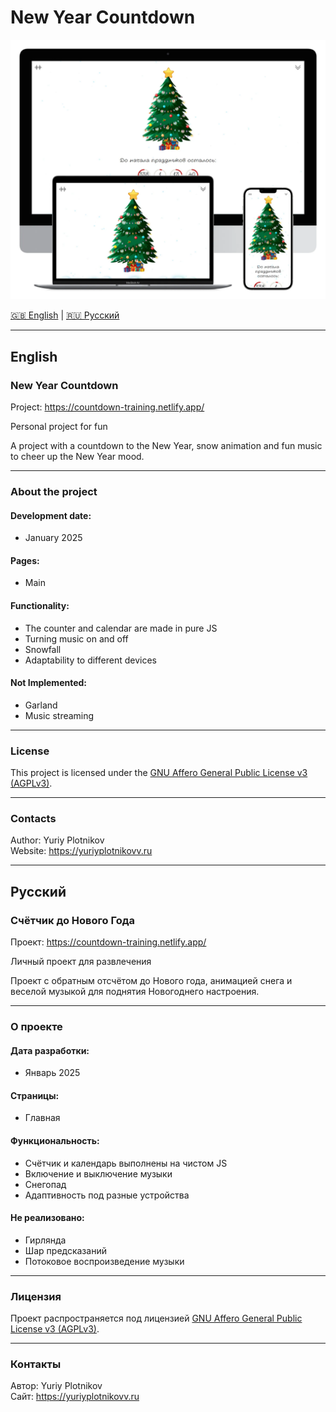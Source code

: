 # New Year Countdown

<img src=".info/poster.webp" alt="Poster" width="600" />

[🇬🇧 English](#english) | [🇷🇺 Русский](#русский)

---

## English

### New Year Countdown

Project: https://countdown-training.netlify.app/

Personal project for fun

A project with a countdown to the New Year, snow animation and fun music to cheer up the New Year mood.

---

### About the project

#### Development date:

- January 2025

#### Pages:

- Main

#### Functionality:

- The counter and calendar are made in pure JS
- Turning music on and off
- Snowfall
- Adaptability to different devices

#### Not Implemented:

- Garland
- Music streaming

---

### License

This project is licensed under the [GNU Affero General Public License v3 (AGPLv3)](https://www.gnu.org/licenses/agpl-3.0.html).

---

### Contacts

Author: Yuriy Plotnikov  
Website: https://yuriyplotnikovv.ru  

---

## Русский

### Счётчик до Нового Года

Проект: https://countdown-training.netlify.app/

Личный проект для развлечения

Проект с обратным отсчётом до Нового года, анимацией снега и веселой музыкой для поднятия Новогоднего настроения.

---

### О проекте

#### Дата разработки:

- Январь 2025

#### Страницы:

- Главная

#### Функциональность:

- Счётчик и календарь выполнены на чистом JS
- Включение и выключение музыки
- Снегопад
- Адаптивность под разные устройства

#### Не реализовано:

- Гирлянда
- Шар предсказаний
- Потоковое воспроизведение музыки

---

### Лицензия

Проект распространяется под лицензией [GNU Affero General Public License v3 (AGPLv3)](https://www.gnu.org/licenses/agpl-3.0.html).

---

### Контакты

Автор: Yuriy Plotnikov  
Сайт: https://yuriyplotnikovv.ru  

